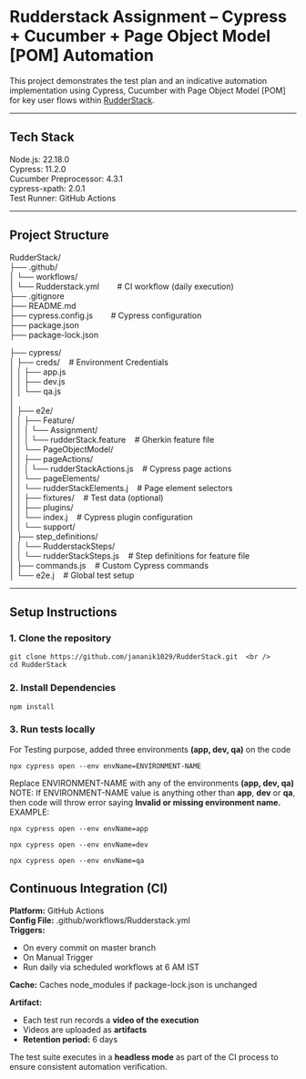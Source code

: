 # Rudderstack Assignment – Cypress + Cucumber + Page Object Model [POM] Automation

This project demonstrates the test plan and an indicative automation implementation using Cypress, Cucumber with Page Object Model [POM] for key user flows within [RudderStack](https://app.rudderstack.com/).

---
## Tech Stack
Node.js: 22.18.0  <br />
Cypress: 11.2.0  <br />
Cucumber Preprocessor: 4.3.1  <br />
cypress-xpath: 2.0.1 <br />
Test Runner: GitHub Actions  <br />

---
## Project Structure
RudderStack/<br />
├── .github/<br />
│   └── workflows/<br />
│       └── Rudderstack.yml &nbsp;&nbsp;&nbsp;&nbsp;&nbsp;&nbsp;            # CI workflow (daily execution)<br />
├── .gitignore<br />
├── README.md<br />
├── cypress.config.js &nbsp;&nbsp;&nbsp;&nbsp;&nbsp;&nbsp;                   # Cypress configuration<br />
├── package.json<br />
├── package-lock.json<br />

├── cypress/<br />
│   ├── creds/ &nbsp;&nbsp; # Environment Credentials <br />
│   │   ├── app.js<br />
│   │   ├── dev.js<br />
│   │   └── qa.js<br />
│<br />
│   ├── e2e/<br />
│   │   ├── Feature/<br />
│   │   │   └── Assignment/<br />
│   │   │       └── rudderStack.feature &nbsp;&nbsp; # Gherkin feature file<br />
│   │   └── PageObjectModel/<br />
│   │       ├── pageActions/<br />
│   │       │   └── rudderStackActions.js &nbsp;&nbsp; # Cypress page actions<br />
│   │       └── pageElements/<br />
│   │           └── rudderStackElements.j &nbsp;&nbsp; # Page element selectors<br />
│
│   ├── fixtures/ &nbsp;&nbsp; # Test data (optional)<br />
│
│   ├── plugins/<br />
│   │   └── index.j &nbsp;&nbsp; # Cypress plugin configuration<br />
│
│   └── support/<br />
│       ├── step_definitions/<br />
│       │   └── RudderstackSteps/<br />
│       │       └── rudderStackSteps.js &nbsp;&nbsp; # Step definitions for feature file<br />
│       ├── commands.js &nbsp;&nbsp; # Custom Cypress commands<br />
│       └── e2e.j &nbsp;&nbsp; # Global test setup


---
## Setup Instructions
### 1. Clone the repository
```
git clone https://github.com/jananik1029/RudderStack.git  <br />
cd RudderStack
```
### 2. Install Dependencies
```
npm install
```
### 3. Run tests locally
For Testing purpose, added three environments **(app, dev, qa)** on the code
```
npx cypress open --env envName=ENVIRONMENT-NAME
```
Replace ENVIRONMENT-NAME with any of the environments **(app, dev, qa)** <br />
NOTE: If ENVIRONMENT-NAME value is anything other than **app**, **dev** or **qa**, then code will throw error saying **Invalid or missing environment name.**
EXAMPLE:
```
npx cypress open --env envName=app
```
```
npx cypress open --env envName=dev
```
```
npx cypress open --env envName=qa
```
## Continuous Integration (CI)
**Platform:** GitHub Actions<br />
**Config File:** .github/workflows/Rudderstack.yml<br />
**Triggers:** <br />
- On every commit on master branch
- On Manual Trigger
- Run daily via scheduled workflows at 6 AM IST<br />

**Cache:** Caches node_modules if package-lock.json is unchanged<br />

**Artifact:** <br />
- Each test run records a **video of the execution**
- Videos are uploaded as **artifacts**
- **Retention period:** 6 days

The test suite executes in a **headless mode** as part of the CI process to ensure consistent automation verification.

